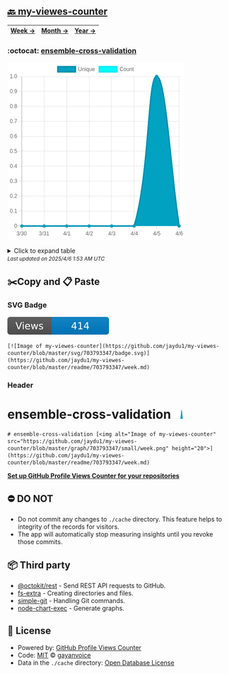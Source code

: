 ## [🔙 my-viewes-counter](https://github.com/jaydu1/my-viewes-counter)
| [**Week →**](https://github.com/jaydu1/my-viewes-counter/blob/master/readme/703793347/week.md) | [**Month →**](https://github.com/jaydu1/my-viewes-counter/blob/master/readme/703793347/month.md) | [**Year →**](https://github.com/jaydu1/my-viewes-counter/blob/master/readme/703793347/year.md) |
| ---- | ---- | ----- |
### :octocat: [ensemble-cross-validation](https://github.com/jaydu1/ensemble-cross-validation)
![Image of my-viewes-counter](https://github.com/jaydu1/my-viewes-counter/blob/master/graph/703793347/large/week.png)

<details>
	<summary>Click to expand table</summary>
	<h2>:calendar: Week Page Views Table</h2>
<table>
	<tr>
		<th>
			Last Updated
		</th>
		<th>
			Unique
		</th>
		<th>
			Count
		</th>
	</tr>
	<tr>
		<td>
			<code>2025/4/6</code>
		</td>
		<td>
			<code>0</code>
		</td>
		<td>
			<code>0</code>
		</td>
	</tr>
	<tr>
		<td>
			<code>2025/4/5</code>
		</td>
		<td>
			<code>1</code>
		</td>
		<td>
			<code>1</code>
		</td>
	</tr>
	<tr>
		<td>
			<code>2025/4/4</code>
		</td>
		<td>
			<code>0</code>
		</td>
		<td>
			<code>0</code>
		</td>
	</tr>
	<tr>
		<td>
			<code>2025/4/3</code>
		</td>
		<td>
			<code>0</code>
		</td>
		<td>
			<code>0</code>
		</td>
	</tr>
	<tr>
		<td>
			<code>2025/4/2</code>
		</td>
		<td>
			<code>0</code>
		</td>
		<td>
			<code>0</code>
		</td>
	</tr>
	<tr>
		<td>
			<code>2025/4/1</code>
		</td>
		<td>
			<code>0</code>
		</td>
		<td>
			<code>0</code>
		</td>
	</tr>
	<tr>
		<td>
			<code>2025/3/31</code>
		</td>
		<td>
			<code>0</code>
		</td>
		<td>
			<code>0</code>
		</td>
	</tr>
	<tr>
		<td>
			<code>2025/3/30</code>
		</td>
		<td>
			<code>0</code>
		</td>
		<td>
			<code>0</code>
		</td>
	</tr>
</table>

</details>
<small><i>Last updated on 2025/4/6 1:53 AM UTC</i></small>

## ✂️Copy and 📋 Paste
### SVG Badge
[![Image of my-viewes-counter](https://github.com/jaydu1/my-viewes-counter/blob/master/svg/703793347/badge.svg)](https://github.com/jaydu1/my-viewes-counter/blob/master/readme/703793347/week.md)
```readme
[![Image of my-viewes-counter](https://github.com/jaydu1/my-viewes-counter/blob/master/svg/703793347/badge.svg)](https://github.com/jaydu1/my-viewes-counter/blob/master/readme/703793347/week.md)
```
### Header
# ensemble-cross-validation [<img alt="Image of my-viewes-counter" src="https://github.com/jaydu1/my-viewes-counter/blob/master/graph/703793347/small/week.png" height="20">](https://github.com/jaydu1/my-viewes-counter/blob/master/readme/703793347/week.md)
```readme
# ensemble-cross-validation [<img alt="Image of my-viewes-counter" src="https://github.com/jaydu1/my-viewes-counter/blob/master/graph/703793347/small/week.png" height="20">](https://github.com/jaydu1/my-viewes-counter/blob/master/readme/703793347/week.md)
```
[**Set up GitHub Profile Views Counter for your repositories**](https://github.com/gayanvoice/github-profile-views-counter)
## ⛔ DO NOT
- Do not commit any changes to `./cache` directory. This feature helps to integrity of the records for visitors.
- The app will automatically stop measuring insights until you revoke those commits.
## 📦 Third party

- [@octokit/rest](https://www.npmjs.com/package/@octokit/rest) - Send REST API requests to GitHub.
- [fs-extra](https://www.npmjs.com/package/fs-extra) - Creating directories and files.
- [simple-git](https://www.npmjs.com/package/simple-git) - Handling Git commands.
- [node-chart-exec](https://www.npmjs.com/package/node-chart-exec) - Generate graphs.
## 📄 License
- Powered by: [GitHub Profile Views Counter](https://github.com/gayanvoice/github-profile-views-counter)
- Code: [MIT](./LICENSE) © [gayanvoice](https://github.com/gayanvoice/github-profile-views-counter)
- Data in the `./cache` directory: [Open Database License](https://opendatacommons.org/licenses/odbl/1-0/)
